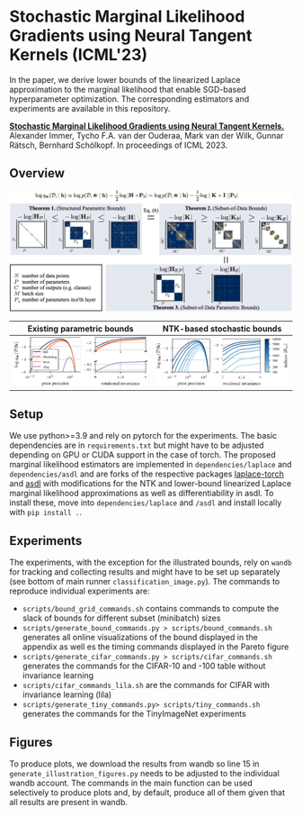 # Stochastic Marginal Likelihood Gradients using Neural Tangent Kernels (ICML'23)
In the paper,  we derive lower bounds of the linearized Laplace approximation to the marginal likelihood that enable SGD-based hyperparameter optimization.
The corresponding estimators and experiments are available in this repository.

[**Stochastic Marginal Likelihood Gradients using Neural Tangent Kernels.**](arxiv-link)  
Alexander Immer, Tycho F.A. van der Ouderaa, Mark van der Wilk, Gunnar Rätsch, Bernhard Schölkopf.
In proceedings of ICML 2023.

## Overview
![](illustrations/ntkmarglik_bounds.png)

Existing parametric bounds             |  NTK-based stochastic bounds
:-------------------------:|:-------------------------:
![](illustrations/grid_bound_parametric.png)  |  ![](illustrations/grid_bound_kernel_so=False_grouped=False.png)

## Setup
We use python>=3.9 and rely on pytorch for the experiments.
The basic dependencies are in `requirements.txt` but might have to be adjusted depending on GPU or CUDA support in the case of torch.
The proposed marginal likelihood estimators are implemented in `dependencies/laplace` and `dependencies/asdl` and are forks of the respective packages [laplace-torch](https://github.com/AlexImmer/Laplace) and [asdl](https://github.com/kazukiosawa/asdl) with modifications for the NTK and lower-bound linearized Laplace marginal likelihood approximations as well as differentiability in asdl.
To install these, move into `dependencies/laplace` and `/asdl` and install locally with `pip install .`.

## Experiments
The experiments, with the exception for the illustrated bounds, rely on `wandb` for tracking and collecting results and might have to be set up separately (see bottom of main runner `classification_image.py`).
The commands to reproduce individual experiments are:
- `scripts/bound_grid_commands.sh` contains commands to compute the slack of bounds for different subset (minibatch) sizes
- `scripts/generate_bound_commands.py > scripts/bound_commands.sh` generates all online visualizations of the bound displayed in the appendix as well es the timing commands displayed in the Pareto figure
- `scripts/generate_cifar_commands.py > scripts/cifar_commands.sh` generates the commands for the CIFAR-10 and -100 table without invariance learning
- `scripts/cifar_commands_lila.sh` are the commands for CIFAR with invariance learning (lila)
- `scripts/generate_tiny_commands.py> scripts/tiny_commands.sh` generates the commands for the TinyImageNet experiments

## Figures
To produce plots, we download the results from wandb so line 15 in `generate_illustration_figures.py` needs to be adjusted to the individual wandb account.
The commands in the main function can be used selectively to produce plots and, by default, produce all of them given that all results are present in wandb.
